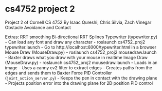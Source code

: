 # cs4752 project 2

Project 2 of Cornell CS 4752
By Isaac Qureshi, Chris Silvia, Zach Vinegar
Obstacle Avoidance and Contact


Extras:
RRT smoothing
Bi-directional RRT
Splines
Typewriter (typewriter.py)
	- Can load any font and draw any character
	- roslaunch cs4752_proj2 typewriter.launch
	- Go to http://localhost:8000/typewriter.html in a browser
Mouse Draw (MouseDraw.py)
	- roslaunch cs4752_proj2 mousedraw.launch
	- Baxter draws what you draw with your mouse in realtime
Image Draw (MouseDraw.py)
	- roslaunch cs4752_proj2 mousedraw.launch
	- Loads in an image
	- Uses a canny cv2 filter to extract edges
	- Creates paths from the edges and sends them to Baxter
Force PID Controller (`joint_action_server.py`)
	- Keeps the pen in contact with the drawing plane
	- Projects position error into the drawing plane for 2D position PID control
